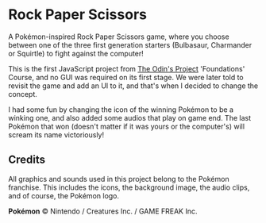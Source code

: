 # Rock Paper Scissors

A Pokémon-inspired Rock Paper Scissors game, where you choose between one of the three first generation starters (Bulbasaur, Charmander or Squirtle) to fight against the computer!

This is the first JavaScript project from [The Odin's Project](https://www.theodinproject.com/) 'Foundations' Course, and no GUI was required on its first stage. We were later told to revisit the game and add an UI to it, and that's when I decided to change the concept.

I had some fun by changing the icon of the winning Pokémon to be a winking one, and also added some audios that play on game end. The last Pokémon that won (doesn't matter if it was yours or the computer's) will scream its name victoriously!

## Credits

All graphics and sounds used in this project belong to the Pokémon franchise.
This includes the icons, the background image, the audio clips, and of course, the Pokémon logo.

**Pokémon** © Nintendo / Creatures Inc. / GAME FREAK Inc.
